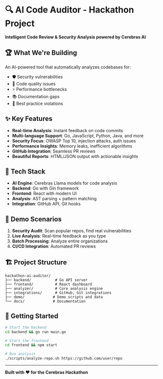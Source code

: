# 🔍 AI Code Auditor - Hackathon Project

**Intelligent Code Review & Security Analysis powered by Cerebras AI**

## 🏆 What We're Building

An AI-powered tool that automatically analyzes codebases for:
- 🛡️ Security vulnerabilities
- 🐛 Code quality issues  
- ⚡ Performance bottlenecks
- 📚 Documentation gaps
- 🎯 Best practice violations

## ✨ Key Features

- **Real-time Analysis**: Instant feedback on code commits
- **Multi-language Support**: Go, JavaScript, Python, Java, and more
- **Security Focus**: OWASP Top 10, injection attacks, auth issues
- **Performance Insights**: Memory leaks, inefficient algorithms
- **GitHub Integration**: Seamless PR reviews
- **Beautiful Reports**: HTML/JSON output with actionable insights

## 🚀 Tech Stack

- **AI Engine**: Cerebras Llama models for code analysis
- **Backend**: Go with Gin framework
- **Frontend**: React with modern UI
- **Analysis**: AST parsing + pattern matching
- **Integration**: GitHub API, Git hooks

## 🎯 Demo Scenarios

1. **Security Audit**: Scan popular repos, find real vulnerabilities
2. **Live Analysis**: Real-time feedback as you type
3. **Batch Processing**: Analyze entire organizations
4. **CI/CD Integration**: Automated PR reviews

## 🏗️ Project Structure

```
hackathon-ai-auditor/
├── backend/           # Go API server
├── frontend/          # React dashboard
├── analyzer/          # Core analysis engine
├── integrations/      # GitHub, Git integrations
├── demo/             # Demo scripts and data
└── docs/             # Documentation
```

## 🚀 Getting Started

```bash
# Start the backend
cd backend && go run main.go

# Start the frontend  
cd frontend && npm start

# Run analysis
./scripts/analyze-repo.sh https://github.com/user/repo
```

---
**Built with ❤️ for the Cerebras Hackathon**
